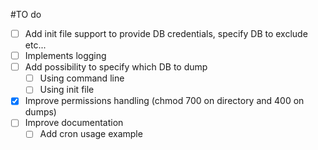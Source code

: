 #TO do

- [ ] Add init file support to provide DB credentials, specify DB to exclude etc...
- [ ] Implements logging
- [ ] Add possibility to specify which DB to dump
    - [ ] Using command line
    - [ ] Using init file
- [x] Improve permissions handling (chmod 700 on directory and 400 on dumps)
- [ ] Improve documentation
    - [ ] Add cron usage example